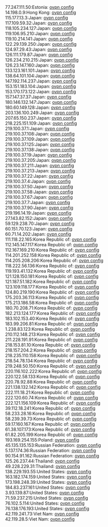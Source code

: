 77.247.111.50:Estonia: [ovpn config](vpn/77_247_111_50.ovpn)  
14.198.0.9:Hong Kong: [ovpn config](vpn/14_198_0_9.ovpn)  
115.177.13.3:Japan: [ovpn config](vpn/115_177_13_3.ovpn)  
117.109.59.32:Japan: [ovpn config](vpn/117_109_59_32.ovpn)  
118.105.234.127:Japan: [ovpn config](vpn/118_105_234_127.ovpn)  
119.106.95.210:Japan: [ovpn config](vpn/119_106_95_210.ovpn)  
119.10.214.141:Japan: [ovpn config](vpn/119_10_214_141.ovpn)  
122.29.139.250:Japan: [ovpn config](vpn/122_29_139_250.ovpn)  
124.97.29.43:Japan: [ovpn config](vpn/124_97_29_43.ovpn)  
126.111.179.87:Japan: [ovpn config](vpn/126_111_179_87.ovpn)  
126.234.210.215:Japan: [ovpn config](vpn/126_234_210_215.ovpn)  
126.23.147.160:Japan: [ovpn config](vpn/126_23_147_160.ovpn)  
133.123.161.101:Japan: [ovpn config](vpn/133_123_161_101.ovpn)  
138.64.101.104:Japan: [ovpn config](vpn/138_64_101_104.ovpn)  
147.192.114.237:Japan: [ovpn config](vpn/147_192_114_237.ovpn)  
153.151.183.104:Japan: [ovpn config](vpn/153_151_183_104.ovpn)  
153.170.173.122:Japan: [ovpn config](vpn/153_170_173_122.ovpn)  
157.147.37.37:Japan: [ovpn config](vpn/157_147_37_37.ovpn)  
180.146.132.147:Japan: [ovpn config](vpn/180_146_132_147.ovpn)  
180.60.149.128:Japan: [ovpn config](vpn/180_60_149_128.ovpn)  
203.136.100.249:Japan: [ovpn config](vpn/203_136_100_249.ovpn)  
207.65.150.237:Japan: [ovpn config](vpn/207_65_150_237.ovpn)  
218.225.151.109:Japan: [ovpn config](vpn/218_225_151_109.ovpn)  
219.100.37.1:Japan: [ovpn config](vpn/219_100_37_1.ovpn)  
219.100.37.108:Japan: [ovpn config](vpn/219_100_37_108.ovpn)  
219.100.37.109:Japan: [ovpn config](vpn/219_100_37_109.ovpn)  
219.100.37.125:Japan: [ovpn config](vpn/219_100_37_125.ovpn)  
219.100.37.138:Japan: [ovpn config](vpn/219_100_37_138.ovpn)  
219.100.37.19:Japan: [ovpn config](vpn/219_100_37_19.ovpn)  
219.100.37.205:Japan: [ovpn config](vpn/219_100_37_205.ovpn)  
219.100.37.211:Japan: [ovpn config](vpn/219_100_37_211.ovpn)  
219.100.37.213:Japan: [ovpn config](vpn/219_100_37_213.ovpn)  
219.100.37.22:Japan: [ovpn config](vpn/219_100_37_22.ovpn)  
219.100.37.4:Japan: [ovpn config](vpn/219_100_37_4.ovpn)  
219.100.37.50:Japan: [ovpn config](vpn/219_100_37_50.ovpn)  
219.100.37.58:Japan: [ovpn config](vpn/219_100_37_58.ovpn)  
219.100.37.67:Japan: [ovpn config](vpn/219_100_37_67.ovpn)  
219.100.37.7:Japan: [ovpn config](vpn/219_100_37_7.ovpn)  
219.100.37.90:Japan: [ovpn config](vpn/219_100_37_90.ovpn)  
219.196.14.19:Japan: [ovpn config](vpn/219_196_14_19.ovpn)  
27.143.82.152:Japan: [ovpn config](vpn/27_143_82_152.ovpn)  
59.129.238.70:Japan: [ovpn config](vpn/59_129_238_70.ovpn)  
60.151.70.123:Japan: [ovpn config](vpn/60_151_70_123.ovpn)  
60.71.14.202:Japan: [ovpn config](vpn/60_71_14_202.ovpn)  
111.118.22.165:Korea Republic of: [ovpn config](vpn/111_118_22_165.ovpn)  
112.145.147.117:Korea Republic of: [ovpn config](vpn/112_145_147_117.ovpn)  
112.167.169.210:Korea Republic of: [ovpn config](vpn/112_167_169_210.ovpn)  
114.201.252.158:Korea Republic of: [ovpn config](vpn/114_201_252_158.ovpn)  
114.205.208.206:Korea Republic of: [ovpn config](vpn/114_205_208_206.ovpn)  
118.222.56.136:Korea Republic of: [ovpn config](vpn/118_222_56_136.ovpn)  
119.193.41.132:Korea Republic of: [ovpn config](vpn/119_193_41_132.ovpn)  
121.128.150.181:Korea Republic of: [ovpn config](vpn/121_128_150_181.ovpn)  
121.187.51.182:Korea Republic of: [ovpn config](vpn/121_187_51_182.ovpn)  
123.109.118.177:Korea Republic of: [ovpn config](vpn/123_109_118_177.ovpn)  
124.80.219.190:Korea Republic of: [ovpn config](vpn/124_80_219_190.ovpn)  
175.203.36.113:Korea Republic of: [ovpn config](vpn/175_203_36_113.ovpn)  
175.213.186.58:Korea Republic of: [ovpn config](vpn/175_213_186_58.ovpn)  
180.70.208.71:Korea Republic of: [ovpn config](vpn/180_70_208_71.ovpn)  
182.213.124.177:Korea Republic of: [ovpn config](vpn/182_213_124_177.ovpn)  
183.102.153.40:Korea Republic of: [ovpn config](vpn/183_102_153_40.ovpn)  
183.99.206.81:Korea Republic of: [ovpn config](vpn/183_99_206_81.ovpn)  
1.238.83.123:Korea Republic of: [ovpn config](vpn/1_238_83_123.ovpn)  
210.112.148.213:Korea Republic of: [ovpn config](vpn/210_112_148_213.ovpn)  
211.228.191.91:Korea Republic of: [ovpn config](vpn/211_228_191_91.ovpn)  
218.153.81.10:Korea Republic of: [ovpn config](vpn/218_153_81_10.ovpn)  
218.157.204.2:Korea Republic of: [ovpn config](vpn/218_157_204_2.ovpn)  
218.235.110.158:Korea Republic of: [ovpn config](vpn/218_235_110_158.ovpn)  
218.54.78.134:Korea Republic of: [ovpn config](vpn/218_54_78_134.ovpn)  
219.248.50.150:Korea Republic of: [ovpn config](vpn/219_248_50_150.ovpn)  
220.116.102.222:Korea Republic of: [ovpn config](vpn/220_116_102_222.ovpn)  
220.122.58.133:Korea Republic of: [ovpn config](vpn/220_122_58_133.ovpn)  
220.78.92.88:Korea Republic of: [ovpn config](vpn/220_78_92_88.ovpn)  
221.138.132.142:Korea Republic of: [ovpn config](vpn/221_138_132_142.ovpn)  
222.111.18.21:Korea Republic of: [ovpn config](vpn/222_111_18_21.ovpn)  
222.120.60.74:Korea Republic of: [ovpn config](vpn/222_120_60_74.ovpn)  
222.121.156.109:Korea Republic of: [ovpn config](vpn/222_121_156_109.ovpn)  
39.112.18.241:Korea Republic of: [ovpn config](vpn/39_112_18_241.ovpn)  
58.233.28.16:Korea Republic of: [ovpn config](vpn/58_233_28_16.ovpn)  
58.239.39.73:Korea Republic of: [ovpn config](vpn/58_239_39_73.ovpn)  
59.17.160.167:Korea Republic of: [ovpn config](vpn/59_17_160_167.ovpn)  
61.38.107.173:Korea Republic of: [ovpn config](vpn/61_38_107_173.ovpn)  
61.82.205.199:Korea Republic of: [ovpn config](vpn/61_82_205_199.ovpn)  
193.169.254.155:Poland: [ovpn config](vpn/193_169_254_155.ovpn)  
45.135.135.153:Russian Federation: [ovpn config](vpn/45_135_135_153.ovpn)  
5.137.174.36:Russian Federation: [ovpn config](vpn/5_137_174_36.ovpn)  
90.154.91.162:Russian Federation: [ovpn config](vpn/90_154_91_162.ovpn)  
125.26.237.44:Thailand: [ovpn config](vpn/125_26_237_44.ovpn)  
49.228.229.31:Thailand: [ovpn config](vpn/49_228_229_31.ovpn)  
138.229.193.55:United States: [ovpn config](vpn/138_229_193_55.ovpn)  
163.182.174.159:United States: [ovpn config](vpn/163_182_174_159.ovpn)  
173.198.248.39:United States: [ovpn config](vpn/173_198_248_39.ovpn)  
184.83.237.161:United States: [ovpn config](vpn/184_83_237_161.ovpn)  
3.93.139.87:United States: [ovpn config](vpn/3_93_139_87.ovpn)  
71.59.237.215:United States: [ovpn config](vpn/71_59_237_215.ovpn)  
76.102.5.114:United States: [ovpn config](vpn/76_102_5_114.ovpn)  
76.138.176.193:United States: [ovpn config](vpn/76_138_176_193.ovpn)  
42.119.241.73:Viet Nam: [ovpn config](vpn/42_119_241_73.ovpn)  
42.119.28.5:Viet Nam: [ovpn config](vpn/42_119_28_5.ovpn)  
